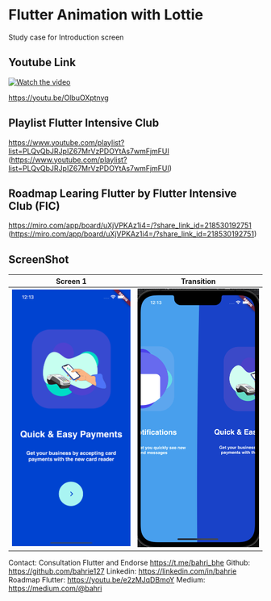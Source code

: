 # Flutter Animation with Lottie

Study case for Introduction screen

## Youtube Link

[![Watch the video](https://img.youtube.com/vi/OlbuOXptnyg/sddefault.jpg)](https://youtu.be/OlbuOXptnyg)

https://youtu.be/OlbuOXptnyg

## Playlist Flutter Intensive Club

https://www.youtube.com/playlist?list=PLQvQbJRJpIZ67MrVzPDOYtAs7wmFjmFUI (https://www.youtube.com/playlist?list=PLQvQbJRJpIZ67MrVzPDOYtAs7wmFjmFUI)

## Roadmap Learing Flutter by Flutter Intensive Club (FIC)

https://miro.com/app/board/uXjVPKAz1i4=/?share_link_id=218530192751 (https://miro.com/app/board/uXjVPKAz1i4=/?share_link_id=218530192751)



## ScreenShot

| Screen 1         | Transition           |
|--------------|----------------|
| <img src="1.png" width="300"/> | <img src="2.png" width="300"/>      |


Contact:
Consultation Flutter and Endorse https://t.me/bahri_bhe
Github: https://github.com/bahrie127
Linkedin: https://linkedin.com/in/bahrie
Roadmap Flutter: https://youtu.be/e2zMJqDBmoY
Medium: https://medium.com/@bahri